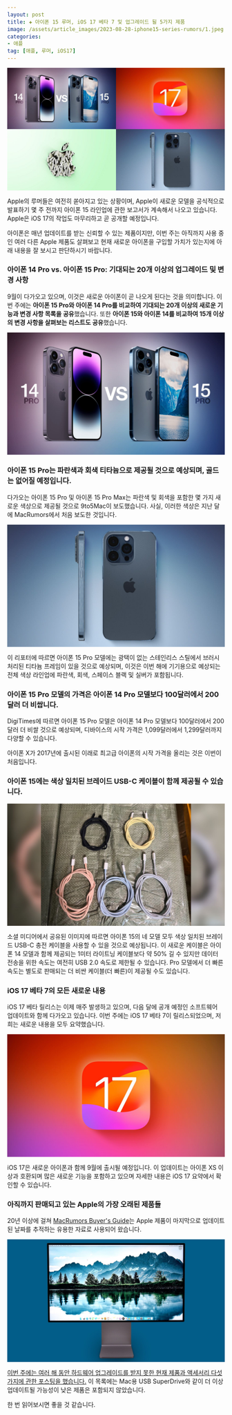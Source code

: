 ```yaml
---
layout: post  
title: ✚ 아이폰 15 루머, iOS 17 베타 7 및 업그레이드 될 5가지 제품
image: /assets/article_images/2023-08-28-iphone15-series-rumors/1.jpeg
categories:
- 애플
tag: [애플, 루머, iOS17]
---
```


<div class="markdown-image">
<img src="/assets/article_images/2023-08-28-iphone15-series-rumors/1.jpeg" alt="" align="middle"/> </div>


<p class="drop-korean">
Apple의 루머들은 여전히 쏟아지고 있는 상황이며, Apple이 새로운 모델을 공식적으로 발표하기 몇 주 전까지 아이폰 15 라인업에 관한 보고서가 계속해서 나오고 있습니다. Apple은 iOS 17의 작업도 마무리하고 곧 공개할 예정입니다.
</p>

아이폰은 매년 업데이트를 받는 신뢰할 수 있는 제품이지만, 이번 주는 아직까지 사용 중인 여러 다른 Apple 제품도 살펴보고 현재 새로운 아이폰을 구입할 가치가 있는지에 아래 내용을 잘 보시고 판단하시기 바랍니다.

### 아이폰 14 Pro vs. 아이폰 15 Pro: 기대되는 20개 이상의 업그레이드 및 변경 사항

9월이 다가오고 있으며, 이것은 새로운 아이폰이 곧 나오게 된다는 것을 의미합니다. 이번 주에는 **아이폰 15 Pro와 아이폰 14 Pro를 비교하여 기대되는 20개 이상의 새로운 기능과 변경 사항 목록을 공유**했습니다. 또한  **아이폰 15와 아이폰 14를 비교하여 15개 이상의 변경 사항을 살펴보는 리스트도 공유**했습니다.

<div class="markdown-image">
<img src="/assets/article_images/2023-08-28-iphone15-series-rumors/2.jpg" alt="" align="middle"/> </div>

### 아이폰 15 Pro는 파란색과 회색 티타늄으로 제공될 것으로 예상되며, 골드는 없어질 예정입니다.

다가오는 아이폰 15 Pro 및 아이폰 15 Pro Max는 파란색 및 회색을 포함한 몇 가지 새로운 색상으로 제공될 것으로 9to5Mac이 보도했습니다. 사실, 이러한 색상은 지난 달에 MacRumors에서 처음 보도한 것입니다.

<div class="markdown-image">
<img src="/assets/article_images/2023-08-28-iphone15-series-rumors/3.jpg" alt="" align="middle"/> </div>

이 리포터에 따르면 아이폰 15 Pro 모델에는 광택이 없는 스테인리스 스틸에서 브러시 처리된 티타늄 프레임이 있을 것으로 예상되며, 이것은 이번 해에 기기용으로 예상되는 전체 색상 라인업에 파란색, 회색, 스페이스 블랙 및 실버가 포함됩니다.

### 아이폰 15 Pro 모델의 가격은 아이폰 14 Pro 모델보다 100달러에서 200달러 더 비쌉니다.

DigiTimes에 따르면 아이폰 15 Pro 모델은 아이폰 14 Pro 모델보다 100달러에서 200달러 더 비쌀 것으로 예상되며, 디바이스의 시작 가격은 1,099달러에서 1,299달러까지 다양할 수 있습니다.

아이폰 X가 2017년에 출시된 이래로 최고급 아이폰의 시작 가격을 올리는 것은 이번이 처음입니다.

### 아이폰 15에는 색상 일치된 브레이드 USB-C 케이블이 함께 제공될 수 있습니다.

<div class="markdown-image">
<img src="/assets/article_images/2023-08-28-iphone15-series-rumors/4.jpg" alt="" align="middle"/> </div>

소셜 미디어에서 공유된 이미지에 따르면 아이폰 15의 네 모델 모두 색상 일치된 브레이드 USB-C 충전 케이블을 사용할 수 있을 것으로 예상됩니다. 이 새로운 케이블은 아이폰 14 모델과 함께 제공되는 1미터 라이트닝 케이블보다 약 50% 길 수 있지만 데이터 전송을 위한 속도는 여전히 USB 2.0 속도로 제한될 수 있습니다. Pro 모델에서 더 빠른 속도는 별도로 판매되는 더 비싼 케이블(더 빠른)이 제공될 수도 있습니다.

### iOS 17 베타 7의 모든 새로운 내용

iOS 17 베타 릴리스는 이제 매주 발생하고 있으며, 다음 달에 공개 예정인 소프트웨어 업데이트와 함께 다가오고 있습니다. 이번 주에는 iOS 17 베타 7이 릴리스되었으며, 저희는 새로운 내용을 모두 요약했습니다.

<div class="markdown-image">
<img src="/assets/article_images/2023-08-28-iphone15-series-rumors/5.jpg" alt="" align="middle"/> </div>

iOS 17은 새로운 아이폰과 함께 9월에 출시될 예정입니다. 이 업데이트는 아이폰 XS 이상과 호환되며 많은 새로운 기능을 포함하고 있으며 자세한 내용은 iOS 17 요약에서 확인할 수 있습니다.

### 아직까지 판매되고 있는 Apple의 가장 오래된 제품들

20년 이상에 걸쳐 [MacRumors Buyer's Guide](https://buyersguide.macrumors.com)는 Apple 제품이 마지막으로 업데이트된 날짜를 추적하는 유용한 자료로 사용되어 왔습니다.

<div class="markdown-image">
<img src="/assets/article_images/2023-08-28-iphone15-series-rumors/6.jpeg" alt="" align="middle"/> </div>

[이번 주에는 여러 해 동안 하드웨어 업그레이드를 받지 못한 현재 제품과 액세서리 다섯 가지에 관한 포스팅을 했습니다.](http://gisadan.github.io/애플/2023/08/28/old-products.html) 이 목록에는 Mac용 USB SuperDrive와 같이 더 이상 업데이트될 가능성이 낮은 제품은 포함되지 않았습니다.

한 번 읽어보시면 좋을 것 같습니다.

